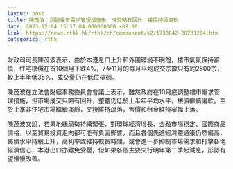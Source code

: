 ```yaml
---
layout: post
title: 陳茂波：調整樓市需求管理措施後　成交略有回升　樓價持續偏軟
date: 2023-12-04 15:37:04.000000000 +08:00
link: https://news.rthk.hk/rthk/ch/component/k2/1730642-20231204.htm
categories: rthk
---
```


財政司司長陳茂波表示，由於本港息口上升和外圍環境不明朗，樓市氣氛保持審慎，住宅樓價在首10個月下跌4%，7至11月的每月平均成交宗數只有約2800宗，較上半年低35%，成交量仍在低位徘徊。

陳茂波在立法會財經事務委員會會議上表示，雖然政府在10月底調整樓市需求管理措施，但市場成交只略有回升，整體仍低於上半年平均水平，樓價繼續偏軟。至於上季非住宅市場繼續淡靜，交投維持疏落，售價和租金維持窄幅上落。

陳茂波又說，若果地緣局勢持續緊張，對環球經濟增長、金融市場穩定、國際商品價格，以至貿易投資走向都可能有負面影響，而且各個先進經濟體通脹仍然偏高，美債水平持續上升，高利率或維持較長時間，或會進一步抑制市場需求和打擊各地經濟信心，本港出口亦難免受壓，但如果各個主要央行明年第二季起減息，形勢有望慢慢改善。
